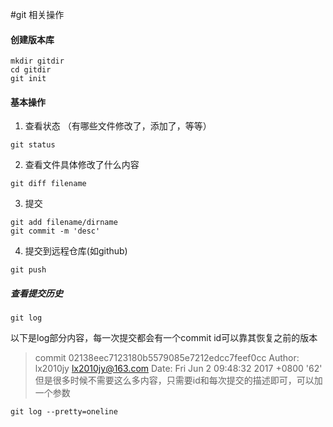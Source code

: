 #git 相关操作

#### 创建版本库
```
mkdir gitdir
cd gitdir
git init 
```
#### 基本操作
1. 查看状态 （有哪些文件修改了，添加了，等等）
```
git status
```
2. 查看文件具体修改了什么内容
```
git diff filename
```
3. 提交
```
git add filename/dirname
git commit -m 'desc'
```
4. 提交到远程仓库(如github)
```
git push
```
##### 查看提交历史
```
git log
```
以下是log部分内容，每一次提交都会有一个commit id可以靠其恢复之前的版本
>commit 02138eec7123180b5579085e7212edcc7feef0cc
>Author: lx2010jy <lx2010jy@163.com>
>Date:   Fri Jun 2 09:48:32 2017 +0800
>    '62'
但是很多时候不需要这么多内容，只需要id和每次提交的描述即可，可以加一个参数
```
git log --pretty=oneline
```

